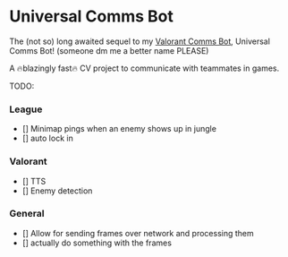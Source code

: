 # Universal Comms Bot

The (not so) long awaited sequel to my [Valorant Comms Bot](https://github.com/CattoYT/ValorantCommsBot), Universal Comms Bot! (someone dm me a better name PLEASE)

A :fire:blazingly fast:fire: CV project to communicate with teammates in games.

TODO:

### League  
- [] Minimap pings when an enemy shows up in jungle
- [] auto lock in

### Valorant
- [] TTS
- [] Enemy detection


### General  
- [] Allow for sending frames over network and processing them
- [] actually do something with the frames